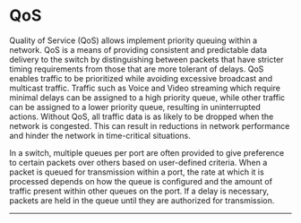 # QoS

Quality of Service \(QoS\) allows implement priority queuing within a network. QoS is a means of providing consistent and predictable data delivery to the switch by distinguishing between packets that have stricter timing requirements from those that are more tolerant of delays. QoS enables traffic to be prioritized while avoiding excessive broadcast and multicast traffic. Traffic such as Voice and Video streaming which require minimal delays can be assigned to a high priority queue, while other traffic can be assigned to a lower priority queue, resulting in uninterrupted actions. Without QoS, all traffic data is as likely to be dropped when the network is congested. This can result in reductions in network performance and hinder the network in time-critical situations. 

In a switch, multiple queues per port are often provided to give preference to certain packets over others based on user-defined criteria. When a packet is queued for transmission within a port, the rate at which it is processed depends on how the queue is configured and the amount of traffic present within other queues on the port. If a delay is necessary, packets are held in the queue until they are authorized for transmission.  
  
****

